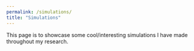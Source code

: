 ```yaml
---
permalink: /simulations/
title: "Simulations"
---
```


This page is to showcase some cool/interesting simulations I have made throughout my research.
